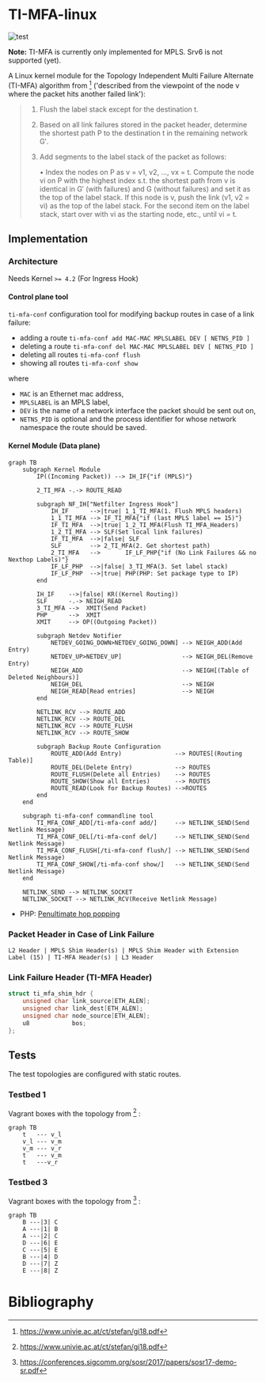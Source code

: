 # TI-MFA-linux
![test](https://github.com/sebasnabas/TI-MFA-linux/actions/workflows/test.yml/badge.svg)

**Note:** TI-MFA is currently only implemented for MPLS. Srv6 is not supported (yet).

A Linux kernel module for the Topology Independent Multi Failure Alternate (TI-MFA) algorithm from [^1] ('described from the viewpoint of the node v where the packet hits another failed link'):
>   1) Flush the label stack except for the destination t.
>   2) Based on all link failures stored in the packet header,
>       determine the shortest path P to the destination t in the
>       remaining network G′.
>   3) Add segments to the label stack of the packet as follows:
>
>       • Index the nodes on P as v = v1, v2, …, vx = t.
>           Compute the node vi on P with the highest index s.t. the shortest path from v is identical in G′ (with failures) and G (without failures) and set it as the top of the label stack.
>           If this node is v, push the link (v1, v2 = vi) as the top of the label stack.
>           For the second item on the label stack, start over with vi as the starting node, etc., until vi = t.

## Implementation

### Architecture
Needs Kernel `>= 4.2` (For Ingress Hook)

#### Control plane tool
`ti-mfa-conf` configuration tool for modifying backup routes in case of a link failure:
* adding a route      `ti-mfa-conf add MAC-MAC MPLSLABEL DEV [ NETNS_PID ]`
* deleting a route    `ti-mfa-conf del MAC-MAC MPLSLABEL DEV [ NETNS_PID ]`
* deleting all routes `ti-mfa-conf flush`
* showing all routes  `ti-mfa-conf show`

where
* `MAC` is an Ethernet mac address,
* `MPLSLABEL` is an MPLS label,
* `DEV` is the name of a network interface the packet should be sent out on,
* `NETNS_PID` is optional and the process identifier for whose network namespace the route should be saved.


#### Kernel Module (Data plane)
```mermaid
graph TB
    subgraph Kernel Module
        IP((Incoming Packet)) --> IH_IF{"if (MPLS)"}

        2_TI_MFA -.-> ROUTE_READ

        subgraph NF_IH["Netfilter Ingress Hook"]
            IH_IF      -->|true| 1_1_TI_MFA(1. Flush MPLS headers)
            1_1_TI_MFA --> IF_TI_MFA{"if (last MPLS label == 15)"}
            IF_TI_MFA  -->|true| 1_2_TI_MFA(Flush TI_MFA_Headers)
            1_2_TI_MFA --> SLF(Set local link failures)
            IF_TI_MFA  -->|false| SLF
            SLF        --> 2_TI_MFA(2. Get shortest path)
            2_TI_MFA   -->       IF_LF_PHP{"if (No Link Failures && no Nexthop Labels)"}
            IF_LF_PHP  -->|false| 3_TI_MFA(3. Set label stack)
            IF_LF_PHP  -->|true| PHP(PHP: Set package type to IP)
        end

        IH_IF    -->|false| KR((Kernel Routing))
        SLF      -.-> NEIGH_READ
        3_TI_MFA -->  XMIT(Send Packet)
        PHP      -->  XMIT
        XMIT     --> OP((Outgoing Packet))

        subgraph Netdev Notifier
            NETDEV_GOING_DOWN>NETDEV_GOING_DOWN] --> NEIGH_ADD(Add Entry)
            NETDEV_UP>NETDEV_UP]                 --> NEIGH_DEL(Remove Entry)
            NEIGH_ADD                            --> NEIGH[(Table of Deleted Neighbours)]
            NEIGH_DEL                            --> NEIGH
            NEIGH_READ[Read entries]             --> NEIGH
        end

        NETLINK_RCV --> ROUTE_ADD
        NETLINK_RCV --> ROUTE_DEL
        NETLINK_RCV --> ROUTE_FLUSH
        NETLINK_RCV --> ROUTE_SHOW

        subgraph Backup Route Configuration
            ROUTE_ADD(Add Entry)               --> ROUTES[(Routing Table)]
            ROUTE_DEL(Delete Entry)            --> ROUTES
            ROUTE_FLUSH(Delete all Entries)    --> ROUTES
            ROUTE_SHOW(Show all Entries)       --> ROUTES
            ROUTE_READ(Look for Backup Routes) -->ROUTES
        end
    end

    subgraph ti-mfa-conf commandline tool
        TI_MFA_CONF_ADD[/ti-mfa-conf add/]     --> NETLINK_SEND(Send Netlink Message)
        TI_MFA_CONF_DEL[/ti-mfa-conf del/]     --> NETLINK_SEND(Send Netlink Message)
        TI_MFA_CONF_FLUSH[/ti-mfa-conf flush/] --> NETLINK_SEND(Send Netlink Message)
        TI_MFA_CONF_SHOW[/ti-mfa-conf show/]   --> NETLINK_SEND(Send Netlink Message)
    end

    NETLINK_SEND --> NETLINK_SOCKET
    NETLINK_SOCKET --> NETLINK_RCV(Receive Netlink Message)
```
* PHP: [Penultimate hop popping](https://www.rfc-editor.org/rfc/rfc3031.html#section-3.16)


### Packet Header in Case of Link Failure
```
L2 Header | MPLS Shim Header(s) | MPLS Shim Header with Extension Label (15) | TI-MFA Header(s) | L3 Header
```

### Link Failure Header (TI-MFA Header)
```c
struct ti_mfa_shim_hdr {
    unsigned char link_source[ETH_ALEN];
    unsigned char link_dest[ETH_ALEN];
    unsigned char node_source[ETH_ALEN];
    u8            bos;
};
```

## Tests

The test topologies are configured with static routes.

### Testbed 1
Vagrant boxes with the topology from [^1] :
```mermaid
graph TB
    t   --- v_l
    v_l --- v_m
    v_m --- v_r
    t   --- v_m
    t   ---v_r
```
### Testbed 3
Vagrant boxes with the topology from [^2] :
```mermaid
graph TB
    B ---|3| C
    A ---|1| B
    A ---|2| C
    D ---|6| E
    C ---|5| E
    B ---|4| D
    D ---|7| Z
    E ---|8| Z
```

# Bibliography
[^1]: https://www.univie.ac.at/ct/stefan/gi18.pdf
[^2]: https://conferences.sigcomm.org/sosr/2017/papers/sosr17-demo-sr.pdf
